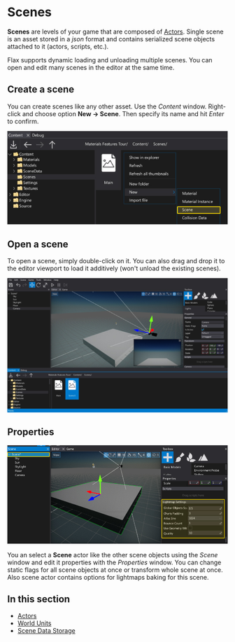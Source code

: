 # Scenes

**Scenes** are levels of your game that are composed of [Actors](actors.md). Single scene is an asset stored in a *json* format and contains serialized scene objects attached to it (actors, scripts, etc.).

Flax supports dynamic loading and unloading multiple scenes. You can open and edit many scenes in the editor at the same time.

## Create a scene

You can create scenes like any other asset. Use the *Content* window. Right-click and choose option **New -> Scene**. Then specify its name and hit *Enter* to confirm.

![New Scene](media/new-scene.jpg)

## Open a scene

To open a scene, simply double-click on it. You can also drag and drop it to the editor viewport to load it additively (won't unload the existing scenes).

![Open Scene](media/open-scene.jpg)

## Properties

![Scene Properties](media/scene-properties.jpg)

You an select a **Scene** actor like the other scene objects using the *Scene* window and edit it properties with the *Properties* window. You can change static flags for all scene objects at once or transform whole scene at once.
Also scene actor contains options for lightmaps baking for this scene.

## In this section

* [Actors](actors.md)
* [World Units](world-units.md)
* [Scene Data Storage](scene-data.md)
